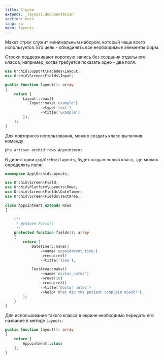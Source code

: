 ```yaml
---
title: Строки
extends: _layouts.documentation
section: main
lang: ru
menu: layouts
---
```


Макет строк служит минимальным набором, который чаще всего используется.
Его цель - объединять все необходимые элементы форм.


Строки поддерживают короткую запись без создания отдельного класса,
например, когда требуется показать одно - два поля.

```php
use Orchid\Support\Facades\Layout;
use Orchid\Screen\Fields\Input;

public function layout(): array
{
    return [
        Layout::rows([
           Input::make('example')
                ->type('text')
                ->title('Example')
        ]),
    ];
}
```

Для повторного использования, можно создать класс выполнив команду:

```php
php artisan orchid:rows Appointment
```

В директории `app/Orchid/Layouts`, будет создан новый класс, где можно определять поля:

```php
namespace App\Orchid\Layouts;

use Orchid\Screen\Field;
use Orchid\Platform\Layouts\Rows;
use Orchid\Screen\Fields\DateTimer;
use Orchid\Screen\Fields\TextArea;

class Appointment extends Rows
{

    /**
     * @return Field[]
     */
    protected function fields(): array
    {
        return [
            DateTimer::make()
                ->name('appointment_time')
                ->required()
                ->title('Time'),

            TextArea::make()
                ->name('doctor_notes')
                ->rows(10)
                ->required()
                ->title('Doctor notes')
                ->help('What did the patient complain about?'),
        ];
    }
}
```

Для использования такого класса в экране необходимо передать его название в методе `layouts`:

```php
public function layout(): array
{
    return [
        Appointment::class
    ];
}
```
